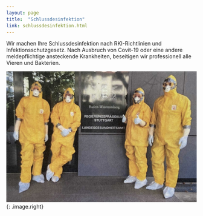```yaml
---
layout: page
title:  "Schlussdesinfektion"
link: schlussdesinfektion.html
---
```


Wir machen Ihre Schlussdesinfektion nach RKI-Richtlinien und Infektionsschutzgesetz. Nach Ausbruch von Covit-19 oder eine andere meldepflichtige ansteckende Krankheiten, beseitigen wir professionell  alle Vieren  und Bakterien.

![Gefährdungsbeurteilung](assets/images/gruppe.jpg){: .image.right}